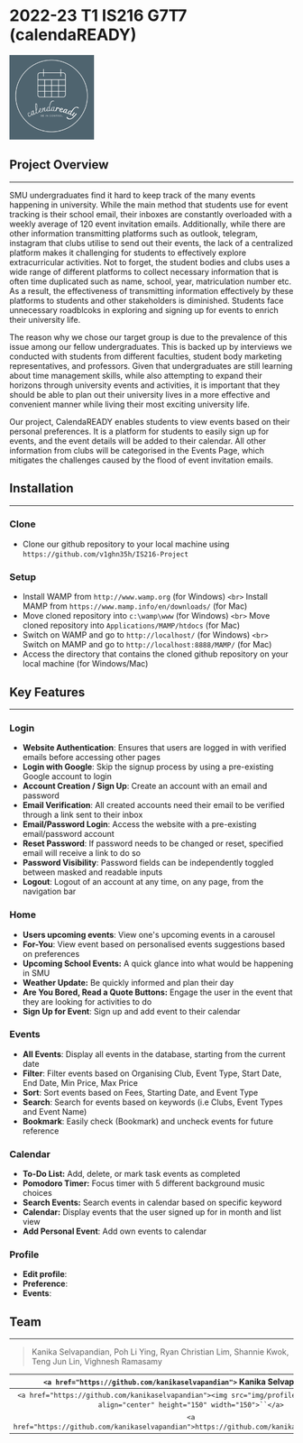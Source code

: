 # 2022-23 T1 IS216 G7T7 (calendaREADY)

<a>
    <img src="img/logo/logo-greenbg.png" title="calendaREADY" alt="calendaREADY" style="height: 150px">
</a>

## Project Overview

---

SMU undergraduates find it hard to keep track of the many events happening in university. While the main method that students use for event tracking is their school email, their inboxes are constantly overloaded with a weekly average of 120 event invitation emails. Additionally, while there are other information transmitting platforms such as outlook, telegram, instagram that clubs utilise to send out their events, the lack of a centralized platform makes it challenging for students to effectively explore extracurricular activities. Not to forget, the student bodies and clubs uses a wide range of different platforms to collect necessary information that is often time duplicated such as name, school, year, matriculation number etc. As a result, the effectiveness of transmitting information effectively by these platforms to students and other stakeholders is diminished. Students face unnecessary roadblcoks in exploring and signing up for events to enrich their university life.

The reason why we chose our target group is due to the prevalence of this issue among our fellow undergraduates. This is backed up by interviews we conducted with students from different faculties, student body marketing representatives, and professors. Given that undergraduates are still learning about time management skills, while also attempting to expand their horizons through university events and activities, it is important that they should be able to plan out their university lives in a more effective and convenient manner while living their most exciting university life.

Our project, CalendaREADY enables students to view events based on their personal preferences. It is a platform for students to easily sign up for events, and the event details will be added to their calendar. All other information from clubs will be categorised in the Events Page, which mitigates the challenges caused by the flood of event invitation emails.

## Installation

---

### Clone

- Clone our github repository to your local machine using `https://github.com/v1ghn35h/IS216-Project`

### Setup

- Install WAMP from `http://www.wamp.org` (for Windows)
  `<br>` Install MAMP from `https://www.mamp.info/en/downloads/` (for Mac)
- Move cloned repository into `c:\wamp\www` (for Windows)
  `<br>` Move cloned repository into `Applications/MAMP/htdocs` (for Mac)
- Switch on WAMP and go to `http://localhost/` (for Windows)
  `<br>` Switch on MAMP and go to `http://localhost:8888/MAMP/` (for Mac)
- Access the directory that contains the cloned github repository on your local machine (for Windows/Mac)

## Key Features

---

### Login

- **Website Authentication**: Ensures that users are logged in with verified emails before accessing other pages
- **Login with Google**: Skip the signup process by using a pre-existing Google account to login
- **Account Creation / Sign Up**: Create an account with an email and password
- **Email Verification**: All created accounts need their email to be verified through a link sent to their inbox
- **Email/Password Login**: Access the website with a pre-existing email/password account
- **Reset Password**: If password needs to be changed or reset, specified email will receive a link to do so
- **Password Visibility**: Password fields can be independently toggled between masked and readable inputs
- **Logout**: Logout of an account at any time, on any page, from the navigation bar

### Home

- **Users upcoming events**: View one's upcoming events in a carousel
- **For-You**: View event based on personalised events suggestions based on preferences
- **Upcoming School Events:** A quick glance into what would be happening in SMU
- **Weather Update:** Be quickly informed and plan their day
- **Are You Bored, Read a Quote Buttons:** Engage the user in the event that they are looking for activities to do
- **Sign Up for Event**: Sign up and add event to their calendar

### Events

- **All Events**: Display all events in the database, starting from the current date
- **Filter**: Filter events based on Organising Club, Event Type, Start Date, End Date, Min Price, Max Price
- **Sort**: Sort events based on Fees, Starting Date, and Event Type
- **Search**: Search for events based on keywords (i.e Clubs, Event Types and Event Name)
- **Bookmark**: Easily check (Bookmark) and uncheck events for future reference

### Calendar

- **To-Do List:** Add, delete, or mark task events as completed
- **Pomodoro Timer:** Focus timer with 5 different background music choices
- **Search Events:** Search events in calendar based on specific keyword
- **Calendar:** Display events that the user signed up for in month and list view
- **Add Personal Event**: Add own events to calendar

### Profile

- **Edit profile**:
- **Preference**:
- **Events**:

## Team

---

> Kanika Selvapandian, Poh Li Ying, Ryan Christian Lim, Shannie Kwok, Teng Jun Lin, Vighnesh Ramasamy

|                         `<a href="https://github.com/kanikaselvapandian">` **Kanika Selvapandian** `</a>`                         |                             `<a href="https://github.com/liyingpoh">` **Poh Li Ying** `</a>`                             |                        `<a href="https://github.com/ryanlimsmu">` **Ryan Christian Lim** `</a>`                        |                             `<a href="https://github.com/shanniekwok">` **Shannie Kwok** `</a>`                             |                            `<a href="https://github.com/junlinteng">` **Teng Jun Lin** `</a>`                            |                           `<a href="https://github.com/v1ghn35h">` **Vighnesh Ramasamy** `</a>`                           |
| :-----------------------------------------------------------------------------------------------------------------------------------------: | :--------------------------------------------------------------------------------------------------------------------------------: | :-------------------------------------------------------------------------------------------------------------------------------: | :------------------------------------------------------------------------------------------------------------------------------------: | :---------------------------------------------------------------------------------------------------------------------------------: | :---------------------------------------------------------------------------------------------------------------------------------: |
| `<a href="https://github.com/kanikaselvapandian"><img src="img/profile-pics/kanika.png" align="center" height="150" width="150">``</a>` | `<a href="https://github.com/liyingpoh"><img src="img/profile-pics/liying.png" align="center" height="150" width="150">``</a>` | `<a href="https://github.com/ryanlimsmu"><img src="img/profile-pics/ryan.png" align="center" height="150" width="150">``</a>` | `<a href="https://github.com/shanniekwok"><img src="img/profile-pics/shannie.png" align="center" height="150" width="150" >``</a>` | `<a href="https://github.com/junlinteng"><img src="img/profile-pics/junlin.png" align="center" height="150" width="150">``</a>` | `<a href="https://github.com/v1ghn35h"><img src="img/profile-pics/vighnesh.png" align="center" height="150" width="150">``</a>` |
|                      `<a href="https://github.com/kanikaselvapandian">https://github.com/kanikaselvapandian``</a>`                      |                          `<a href="https://github.com/liyingpoh">https://github.com/liyingpoh``</a>`                          |                         `<a href="https://github.com/ryanlimsmu">https://github.com/ryanlimsmu``</a>`                         |                          `<a href="https://github.com/shanniekwok">https://github.com/shanniekwok``</a>`                          |                          `<a href="https://github.com/junlinteng">https://github.com/junlinteng``</a>`                          |                            `<a href="https://github.com/v1ghn35h">https://github.com/v1ghn35h``</a>`                            |

